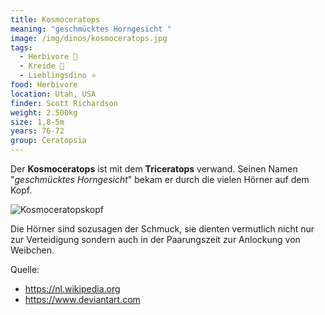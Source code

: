 ```yaml
---
title: Kosmoceratops
meaning: "geschmücktes Horngesicht "
image: /img/dinos/kosmoceratops.jpg
tags:
  - Herbivore 🌿
  - Kreide 🦴
  - Lieblingsdino ⭐
food: Herbivore
location: Utah, USA
finder: Scott Richardson
weight: 2.500kg
size: 1,8-5m
years: 76-72
group: Ceratopsia
---
```

Der **Kosmoceratops** ist mit dem **Triceratops** verwand. Seinen Namen "*geschmücktes Horngesicht*" bekam er durch die vielen Hörner auf dem Kopf.

![Kosmoceratopskopf](/img/dinos/kosmoceratops-kopf.jfif)

Die Hörner sind sozusagen der Schmuck, sie dienten vermutlich nicht nur zur Verteidigung sondern auch in der Paarungszeit zur Anlockung von Weibchen.  



Quelle:

* <https://nl.wikipedia.org>
* <https://www.deviantart.com>